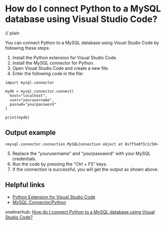 # How do I connect Python to a MySQL database using Visual Studio Code?
// plain

You can connect Python to a MySQL database using Visual Studio Code by following these steps:

1. Install the Python extension for Visual Studio Code.
2. Install the MySQL connector for Python.
3. Open Visual Studio Code and create a new file.
4. Enter the following code in the file:
```
import mysql.connector

mydb = mysql.connector.connect(
  host="localhost",
  user="yourusername",
  passwd="yourpassword"
)

print(mydb)
```
## Output example

```
<mysql.connector.connection.MySQLConnection object at 0x7f5a0f3c1c50>
```
5. Replace the “yourusername” and “yourpassword” with your MySQL credentials.
6. Run the code by pressing the “Ctrl + F5” keys.
7. If the connection is successful, you will get the output as shown above.

## Helpful links
- [Python Extension for Visual Studio Code](https://code.visualstudio.com/docs/languages/python)
- [MySQL Connector/Python](https://dev.mysql.com/doc/connector-python/en/)

onelinerhub: [How do I connect Python to a MySQL database using Visual Studio Code?](https://onelinerhub.com/python-mysql/how-do-i-connect-python-to-a-mysql-database-using-visual-studio-code)